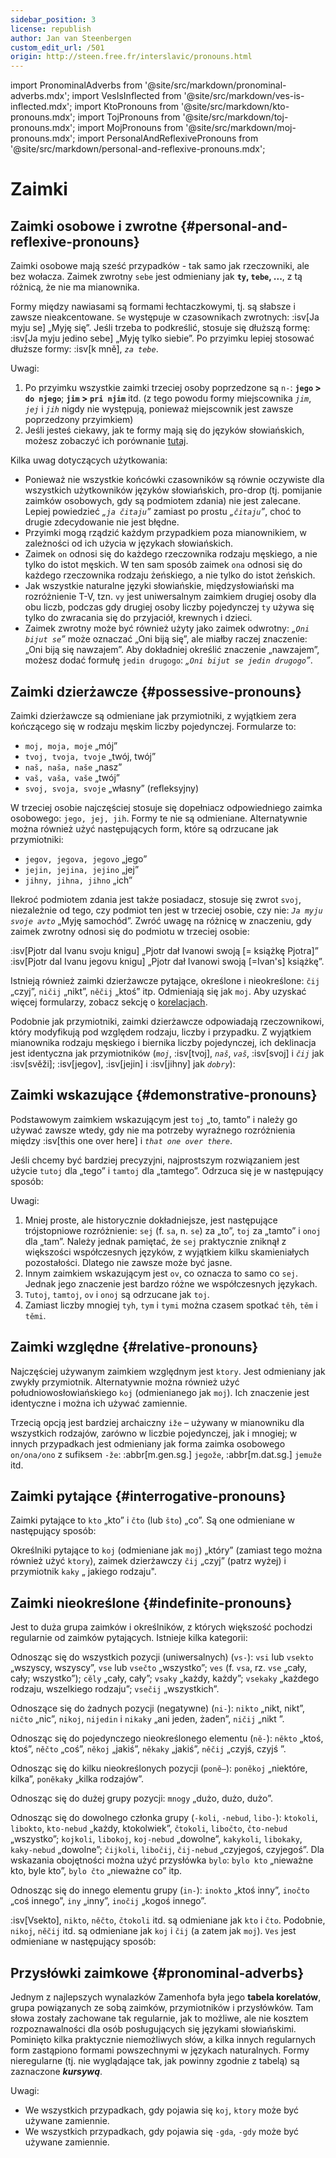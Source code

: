 ```yaml
---
sidebar_position: 3
license: republish
author: Jan van Steenbergen
custom_edit_url: /501
origin: http://steen.free.fr/interslavic/pronouns.html
---
```


import PronominalAdverbs from '@site/src/markdown/pronominal-adverbs.mdx';
import VesIsInflected from '@site/src/markdown/ves-is-inflected.mdx';
import KtoPronouns from '@site/src/markdown/kto-pronouns.mdx';
import TojPronouns from '@site/src/markdown/toj-pronouns.mdx';
import MojPronouns from '@site/src/markdown/moj-pronouns.mdx';
import PersonalAndReflexivePronouns from '@site/src/markdown/personal-and-reflexive-pronouns.mdx';

# Zaimki

## Zaimki osobowe i zwrotne \{#personal-and-reflexive-pronouns}

Zaimki osobowe mają sześć przypadków - tak samo jak rzeczowniki, ale bez wołacza. Zaimek zwrotny `sebe` jest odmieniany jak **`ty`, `tebe`,  ...**, z tą różnicą, że nie ma mianownika.

Formy między nawiasami są formami łechtaczkowymi, tj. są słabsze i zawsze nieakcentowane. `Se` występuje w czasownikach zwrotnych: :isv[Ja myju se] „Myję się”. Jeśli trzeba to podkreślić, stosuje się dłuższą formę: :isv[Ja myju jedino sebe] „Myję tylko siebie”. Po przyimku lepiej stosować dłuższe formy: :isv[k mně], _`za tebe`_.

<PersonalAndReflexivePronouns />

Uwagi:

1. Po przyimku wszystkie zaimki trzeciej osoby poprzedzone są `n-`: **`jego` > `do njego`**; **`jim` > `pri njim`** itd. (z tego powodu formy miejscownika _`jim`_, _`jej`_ i _`jih`_ nigdy nie występują, ponieważ miejscownik jest zawsze poprzedzony przyimkiem)
2. Jeśli jesteś ciekawy, jak te formy mają się do języków słowiańskich, możesz zobaczyć ich porównanie [tutaj][1].

Kilka uwag dotyczących użytkowania:

- Ponieważ nie wszystkie końcówki czasowników są równie oczywiste dla wszystkich użytkowników języków słowiańskich, pro-drop (tj. pomijanie zaimków osobowych, gdy są podmiotem zdania) nie jest zalecane. Lepiej powiedzieć _„`ja čitaju`”_ zamiast po prostu _„`čitaju`”_, choć to drugie zdecydowanie nie jest błędne.
- Przyimki mogą rządzić każdym przypadkiem poza mianownikiem, w zależności od ich użycia w językach słowiańskich.
- Zaimek `on` odnosi się do każdego rzeczownika rodzaju męskiego, a nie tylko do istot męskich. W ten sam sposób zaimek `ona` odnosi się do każdego rzeczownika rodzaju żeńskiego, a nie tylko do istot żeńskich.
- Jak wszystkie naturalne języki słowiańskie, międzysłowiański ma rozróżnienie T-V, tzn. `vy` jest uniwersalnym zaimkiem drugiej osoby dla obu liczb, podczas gdy drugiej osoby liczby pojedynczej `ty` używa się tylko do zwracania się do przyjaciół, krewnych i dzieci.
- Zaimek zwrotny może być również użyty jako zaimek odwrotny: _„`Oni bijut se`”_ może oznaczać „Oni biją się”, ale miałby raczej znaczenie: „Oni biją się nawzajem”. Aby dokładniej określić znaczenie „nawzajem”, możesz dodać formułę `jedin drugogo`: _„`Oni bijut se jedin drugogo`”_.

## Zaimki dzierżawcze \{#possessive-pronouns}

Zaimki dzierżawcze są odmieniane jak przymiotniki, z wyjątkiem zera kończącego się w rodzaju męskim liczby pojedynczej. Formularze to:

- `moj, moja, moje` „mój”
- `tvoj, tvoja, tvoje` „twój, twój”
- `naš, naša, naše` „nasz”
- `vaš, vaša, vaše` „twój”
- `svoj, svoja, svoje` „własny” (refleksyjny)

W trzeciej osobie najczęściej stosuje się dopełniacz odpowiedniego zaimka osobowego: `jego, jej, jih`. Formy te nie są odmieniane. Alternatywnie można również użyć następujących form, które są odrzucane jak przymiotniki:

- `jegov, jegova, jegovo` „jego”
- `jejin, jejina, jejino` „jej”
- `jihny, jihna, jihno` „ich”

Ilekroć podmiotem zdania jest także posiadacz, stosuje się zwrot `svoj`, niezależnie od tego, czy podmiot ten jest w trzeciej osobie, czy nie: _`Ja myju svoje avto`_ „Myję samochód”. Zwróć uwagę na różnicę w znaczeniu, gdy zaimek zwrotny odnosi się do podmiotu w trzeciej osobie:

:isv[Pjotr dal Ivanu svoju knigu] „Pjotr ​​dał Ivanowi swoją \[= książkę Pjotra]”
:isv[Pjotr dal Ivanu jegovu knigu] „Pjotr ​​dał Ivanowi swoją \[=Ivan's] książkę”.

Istnieją również zaimki dzierżawcze pytające, określone i nieokreślone: ​​`čij` „czyj”, `ničij` „nikt”, `něčij` „ktoś” itp. Odmieniają się jak `moj`. Aby uzyskać więcej formularzy, zobacz sekcję o [korelacjach][2].

Podobnie jak przymiotniki, zaimki dzierżawcze odpowiadają rzeczownikowi, który modyfikują pod względem rodzaju, liczby i przypadku. Z wyjątkiem mianownika rodzaju męskiego i biernika liczby pojedynczej, ich deklinacja jest identyczna jak przymiotników (_`moj`_, :isv[tvoj], _`naš`_, _`vaš`_, :isv[svoj] i _`čij`_ jak :isv[svěži]; :isv[jegov], :isv[jejin]  i :isv[jihny] jak _`dobry`_):

<MojPronouns />

## Zaimki wskazujące \{#demonstrative-pronouns}

Podstawowym zaimkiem wskazującym jest `toj` „to, tamto” i należy go używać zawsze wtedy, gdy nie ma potrzeby wyraźnego rozróżnienia między :isv[this one over here] i _`that one over there`_.

Jeśli chcemy być bardziej precyzyjni, najprostszym rozwiązaniem jest użycie `tutoj` dla „tego” i `tamtoj` dla „tamtego”. Odrzuca się je w następujący sposób:

<TojPronouns />

Uwagi:

1. Mniej proste, ale historycznie dokładniejsze, jest następujące trójstopniowe rozróżnienie: `sej` (f. `sa`, n. `se`) za „to”, `toj` za „tamto” i `onoj` dla „tam”. Należy jednak pamiętać, że `sej` praktycznie zniknął z większości współczesnych języków, z wyjątkiem kilku skamieniałych pozostałości. Dlatego nie zawsze może być jasne.
2. Innym zaimkiem wskazującym jest `ov`, co oznacza to samo co `sej`. Jednak jego znaczenie jest bardzo różne we współczesnych językach.
3. `Tutoj`, `tamtoj`, `ov`  i `onoj` są odrzucane jak `toj`.
4. Zamiast liczby mnogiej `tyh`, `tym`  i `tymi` można czasem spotkać `těh`, `těm`  i `těmi`.

## Zaimki względne \{#relative-pronouns}

Najczęściej używanym zaimkiem względnym jest `ktory`. Jest odmieniany jak zwykły przymiotnik. Alternatywnie można również użyć południowosłowiańskiego `koj` (odmienianego jak `moj`). Ich znaczenie jest identyczne i można ich używać zamiennie.

Trzecią opcją jest bardziej archaiczny `iže` – używany w mianowniku dla wszystkich rodzajów, zarówno w liczbie pojedynczej, jak i mnogiej; w innych przypadkach jest odmieniany jak forma zaimka osobowego `on/ona/ono` z sufiksem `-že`: :abbr[m.gen.sg.] `jegože`, :abbr[m.dat.sg.] `jemuže`  itd.

## Zaimki pytające \{#interrogative-pronouns}

Zaimki pytające to `kto` „kto” i `čto` (lub `što`) „co”. Są one odmieniane w następujący sposób:

<KtoPronouns />

Określniki pytające to `koj` (odmieniane jak `moj`) „który” (zamiast tego można również użyć `ktory`), zaimek dzierżawczy `čij` „czyj” (patrz wyżej) i przymiotnik `kaky` „ jakiego rodzaju".

## Zaimki nieokreślone \{#indefinite-pronouns}

Jest to duża grupa zaimków i określników, z których większość pochodzi regularnie od zaimków pytających. Istnieje kilka kategorii:

Odnosząc się do wszystkich pozycji (uniwersalnych) (`vs-`): `vsi` lub `vsekto` „wszyscy, wszyscy”, `vse` lub `vsečto` „wszystko”; `ves` (f. `vsa`, rz. `vse` „cały, cały; wszystko”); `cěly` „cały, cały”; `vsaky` „każdy, każdy”; `vsekaky` „każdego rodzaju, wszelkiego rodzaju”; `vsečij` „wszystkich”.

Odnoszące się do żadnych pozycji (negatywne) (`ni-`): `nikto` „nikt, nikt”, `ničto` „nic”, `nikoj`, `nijedin`  i `nikaky` „ani jeden, żaden”, `ničij` „nikt ”.

Odnosząc się do pojedynczego nieokreślonego elementu (`ně-`): `někto` „ktoś, ktoś”, `něčto` „coś”, `někoj` „jakiś”, `někaky` „jakiś”, `něčij` „czyjś, czyjś ”.

Odnosząc się do kilku nieokreślonych pozycji (`poně–`): `poněkoj` „niektóre, kilka”, `poněkaky` „kilka rodzajów”.

Odnosząc się do dużej grupy pozycji: `mnogy` „dużo, dużo, dużo”.

Odnosząc się do dowolnego członka grupy (`-koli`, `-nebud`, `libo-`): `ktokoli`, `libokto`, `kto-nebud`  „każdy, ktokolwiek”, `čtokoli`, `libočto`, `čto-nebud`  „wszystko”; `kojkoli`, `libokoj`, `koj-nebud`  „dowolne”, `kakykoli`, `libokaky`, `kaky-nebud`  „dowolne”; `čijkoli`, `libočij`, `čij-nebud`  „czyjegoś, czyjegoś”. Dla wskazania obojętności można użyć przysłówka `bylo`: `bylo kto` „nieważne kto, byle kto”, `bylo čto` „nieważne co” itp.

Odnosząc się do innego elementu grupy (`in-`): `inokto` „ktoś inny”, `inočto` „coś innego”, `iny` „inny”, `inočij` „kogoś innego”.

:isv[Vsekto], `nikto`, `něčto`, `čtokoli`  itd. są odmieniane jak `kto` i `čto`. Podobnie, `nikoj`, `něčij`  itd. są odmieniane jak `koj` i `čij` (a zatem jak `moj`). `Ves` jest odmieniane w następujący sposób:

<VesIsInflected />

## Przysłówki zaimkowe \{#pronominal-adverbs}

Jednym z najlepszych wynalazków Zamenhofa była jego **tabela korelatów**, grupa powiązanych ze sobą zaimków, przymiotników i przysłówków. Tam słowa zostały zachowane tak regularnie, jak to możliwe, ale nie kosztem rozpoznawalności dla osób posługujących się językami słowiańskimi. Pominięto kilka praktycznie niemożliwych słów, a kilka innych regularnych form zastąpiono formami powszechnymi w językach naturalnych. Formy nieregularne (tj. nie wyglądające tak, jak powinny zgodnie z tabelą) są zaznaczone _**kursywą**_.

<PronominalAdverbs />

Uwagi:

- We wszystkich przypadkach, gdy pojawia się `koj`, `ktory` może być używane zamiennie.
- We wszystkich przypadkach, gdy pojawia się `-gda`, `-gdy` może być używane zamiennie.

[1]: http://steen.free.fr/interslavic/slavic_pronouns.html

[2]: \#pronominal_adverbs

